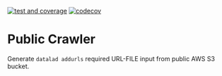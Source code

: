 [![test and coverage](https://github.com/htwangtw/publiccrawler/actions/workflows/test_coverage.yml/badge.svg)](https://github.com/htwangtw/publiccrawler/actions/workflows/test_coverage.yml)
[![codecov](https://codecov.io/gh/htwangtw/publiccrawler/branch/main/graph/badge.svg?token=PHRJJHCaHA)](https://codecov.io/gh/htwangtw/publiccrawler)


# Public Crawler

 Generate `datalad addurls` required URL-FILE input from public AWS S3 bucket.
